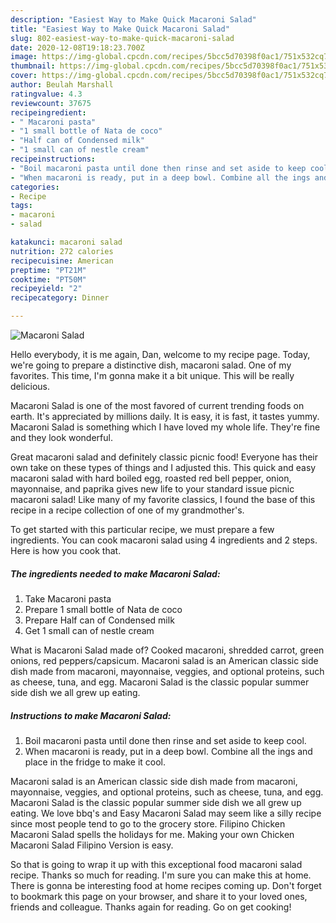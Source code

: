 ```yaml
---
description: "Easiest Way to Make Quick Macaroni Salad"
title: "Easiest Way to Make Quick Macaroni Salad"
slug: 802-easiest-way-to-make-quick-macaroni-salad
date: 2020-12-08T19:18:23.700Z
image: https://img-global.cpcdn.com/recipes/5bcc5d70398f0ac1/751x532cq70/macaroni-salad-recipe-main-photo.jpg
thumbnail: https://img-global.cpcdn.com/recipes/5bcc5d70398f0ac1/751x532cq70/macaroni-salad-recipe-main-photo.jpg
cover: https://img-global.cpcdn.com/recipes/5bcc5d70398f0ac1/751x532cq70/macaroni-salad-recipe-main-photo.jpg
author: Beulah Marshall
ratingvalue: 4.3
reviewcount: 37675
recipeingredient:
- " Macaroni pasta"
- "1 small bottle of Nata de coco"
- "Half can of Condensed milk"
- "1 small can of nestle cream"
recipeinstructions:
- "Boil macaroni pasta until done then rinse and set aside to keep cool."
- "When macaroni is ready, put in a deep bowl. Combine all the ings and place in the fridge to make it cool."
categories:
- Recipe
tags:
- macaroni
- salad

katakunci: macaroni salad 
nutrition: 272 calories
recipecuisine: American
preptime: "PT21M"
cooktime: "PT50M"
recipeyield: "2"
recipecategory: Dinner

---
```



![Macaroni Salad](https://img-global.cpcdn.com/recipes/5bcc5d70398f0ac1/751x532cq70/macaroni-salad-recipe-main-photo.jpg)

Hello everybody, it is me again, Dan, welcome to my recipe page. Today, we're going to prepare a distinctive dish, macaroni salad. One of my favorites. This time, I'm gonna make it a bit unique. This will be really delicious.

Macaroni Salad is one of the most favored of current trending foods on earth. It's appreciated by millions daily. It is easy, it is fast, it tastes yummy. Macaroni Salad is something which I have loved my whole life. They're fine and they look wonderful.

Great macaroni salad and definitely classic picnic food! Everyone has their own take on these types of things and I adjusted this. This quick and easy macaroni salad with hard boiled egg, roasted red bell pepper, onion, mayonnaise, and paprika gives new life to your standard issue picnic macaroni salad! Like many of my favorite classics, I found the base of this recipe in a recipe collection of one of my grandmother&#39;s.


To get started with this particular recipe, we must prepare a few ingredients. You can cook macaroni salad using 4 ingredients and 2 steps. Here is how you cook that.

<!--inarticleads1-->

##### The ingredients needed to make Macaroni Salad:

1. Take  Macaroni pasta
1. Prepare 1 small bottle of Nata de coco
1. Prepare Half can of Condensed milk
1. Get 1 small can of nestle cream


What is Macaroni Salad made of? Cooked macaroni, shredded carrot, green onions, red peppers/capsicum. Macaroni salad is an American classic side dish made from macaroni, mayonnaise, veggies, and optional proteins, such as cheese, tuna, and egg. Macaroni Salad is the classic popular summer side dish we all grew up eating. 

<!--inarticleads2-->

##### Instructions to make Macaroni Salad:

1. Boil macaroni pasta until done then rinse and set aside to keep cool.
1. When macaroni is ready, put in a deep bowl. Combine all the ings and place in the fridge to make it cool.


Macaroni salad is an American classic side dish made from macaroni, mayonnaise, veggies, and optional proteins, such as cheese, tuna, and egg. Macaroni Salad is the classic popular summer side dish we all grew up eating. We love bbq&#39;s and Easy Macaroni Salad may seem like a silly recipe since most people tend to go to the grocery store. Filipino Chicken Macaroni Salad spells the holidays for me. Making your own Chicken Macaroni Salad Filipino Version is easy. 

So that is going to wrap it up with this exceptional food macaroni salad recipe. Thanks so much for reading. I'm sure you can make this at home. There is gonna be interesting food at home recipes coming up. Don't forget to bookmark this page on your browser, and share it to your loved ones, friends and colleague. Thanks again for reading. Go on get cooking!
